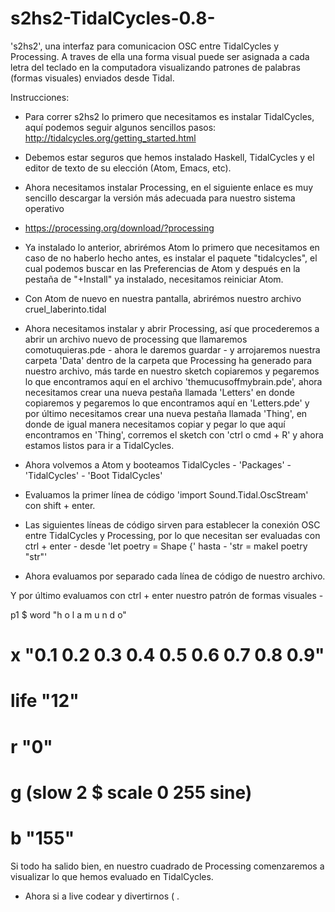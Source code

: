 # s2hs2-TidalCycles-0.8-
's2hs2', una interfaz para comunicacion OSC entre TidalCycles y Processing. A traves de ella una forma visual puede ser asignada a cada letra del teclado en la computadora visualizando patrones de palabras (formas visuales) enviados desde Tidal.

Instrucciones:

- Para correr s2hs2 lo primero que necesitamos 
es instalar TidalCycles, aquí podemos seguir algunos sencillos pasos:
http://tidalcycles.org/getting_started.html

- Debemos estar seguros que hemos instalado Haskell, 
TidalCycles y el editor de texto de su elección (Atom, Emacs, etc).

- Ahora necesitamos instalar Processing,
en el siguiente enlace es muy sencillo descargar
la versión más adecuada para nuestro sistema operativo 
- https://processing.org/download/?processing

- Ya instalado lo anterior, abrirémos Atom 
lo primero que necesitamos en caso de no haberlo hecho antes,
es instalar el paquete "tidalcycles", el cual podemos buscar 
en las Preferencias de Atom y después en la pestaña de "+Install"
ya instalado, necesitamos reiniciar Atom.

- Con Atom de nuevo en nuestra pantalla, abrirémos nuestro archivo cruel_laberinto.tidal 

- Ahora necesitamos instalar y abrir Processing,
así que procederemos a abrir un archivo nuevo de processing
que llamaremos comotuquieras.pde - ahora le daremos guardar - 
y arrojaremos nuestra carpeta 'Data' dentro de la carpeta que 
Processing ha generado para nuestro archivo, más tarde 
en nuestro sketch copiaremos y pegaremos lo que encontramos 
aquí en el archivo 'themucusoffmybrain.pde', ahora necesitamos 
crear una nueva pestaña llamada 'Letters' en donde copiaremos 
y pegaremos lo que encontramos aquí en 'Letters.pde' y 
por último necesitamos crear una nueva pestaña llamada 'Thing',
en donde de igual manera necesitamos copiar y pegar lo que aquí 
encontramos en 'Thing', corremos el sketch con 'ctrl o cmd + R' 
y ahora estamos listos para ir a TidalCycles.

- Ahora volvemos a Atom y booteamos TidalCycles - 'Packages' - 'TidalCycles' - 'Boot TidalCycles'

- Evaluamos la primer línea de código 
'import Sound.Tidal.OscStream' con shift + enter.

- Las siguientes líneas de código sirven para establecer
la conexión OSC entre TidalCycles y Processing, por lo que 
necesitan ser evaluadas con ctrl + enter - desde 'let poetry = Shape {'
hasta - 'str = makeI poetry "str"'

- Ahora evaluamos por separado cada línea de código de nuestro archivo.

Y por último evaluamos con ctrl + enter 
nuestro patrón de formas visuales - 

p1 $ word "h o l a m u n d o"
   # x "0.1 0.2 0.3 0.4 0.5 0.6 0.7 0.8 0.9"
   # life "12"
   # r "0"
   # g (slow 2 $ scale 0 255 sine)
   # b "155"

Si todo ha salido bien, en nuestro cuadrado de Processing 
comenzaremos a visualizar lo que hemos evaluado en TidalCycles.

- Ahora si a live codear y divertirnos ( .

